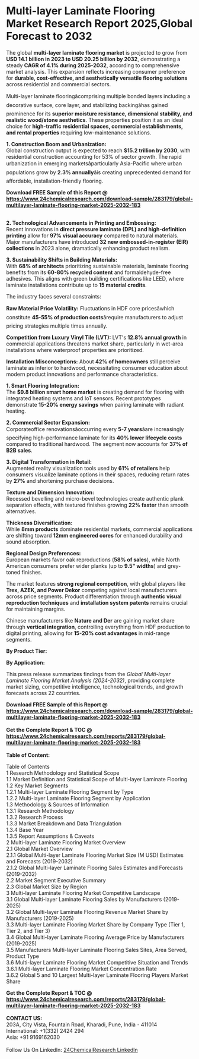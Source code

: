 <h1>Multi-layer Laminate Flooring Market Research Report 2025,Global Forecast to 2032</h1><p>The global <strong>multi-layer laminate flooring market</strong> is projected to grow from <strong>USD 14.1 billion in 2023 to USD 20.25 billion by 2032</strong>, demonstrating a steady <strong>CAGR of 4.1% during 2025-2032</strong>, according to comprehensive market analysis. This expansion reflects increasing consumer preference for <strong>durable, cost-effective, and aesthetically versatile flooring solutions</strong> across residential and commercial sectors.</p><p>Multi-layer laminate flooringâcomprising multiple bonded layers including a decorative surface, core layer, and stabilizing backingâhas gained prominence for its <strong>superior moisture resistance, dimensional stability, and realistic wood/stone aesthetics</strong>. These properties position it as an ideal choice for <strong>high-traffic residential spaces, commercial establishments, and rental properties</strong> requiring low-maintenance solutions.</p><p><strong>1. Construction Boom and Urbanization:</strong><br>
Global construction output is expected to reach <strong>$15.2 trillion by 2030</strong>, with residential construction accounting for 53% of sector growth. The rapid urbanization in emerging marketsâparticularly Asia-Pacific where urban populations grow by <strong>2.3% annually</strong>âis creating unprecedented demand for affordable, installation-friendly flooring.</p><div><b>Download FREE Sample of this Report @ 
            <a href="https://www.24chemicalresearch.com/download-sample/283179/global-multilayer-laminate-flooring-market-2025-2032-183">
            https://www.24chemicalresearch.com/download-sample/283179/global-multilayer-laminate-flooring-market-2025-2032-183</a></b></div><br><p><strong>2. Technological Advancements in Printing and Embossing:</strong><br>
Recent innovations in <strong>direct pressure laminate (DPL) and high-definition printing</strong> allow for <strong>97% visual accuracy</strong> compared to natural materials. Major manufacturers have introduced <strong>32 new embossed-in-register (EIR) collections</strong> in 2023 alone, dramatically enhancing product realism.</p><p><strong>3. Sustainability Shifts in Building Materials:</strong><br>
With <strong>68% of architects</strong> prioritizing sustainable materials, laminate flooring benefits from its <strong>60-80% recycled content</strong> and formaldehyde-free adhesives. This aligns with green building certifications like LEED, where laminate installations contribute up to <strong>15 material credits</strong>.</p><p>The industry faces several constraints:</p><p><strong>Raw Material Price Volatility:</strong> Fluctuations in HDF core pricesâwhich constitute <strong>45-55% of production costs</strong>ârequire manufacturers to adjust pricing strategies multiple times annually.</p><p><strong>Competition from Luxury Vinyl Tile (LVT):</strong> LVT's <strong>12.8% annual growth</strong> in commercial applications threatens market share, particularly in wet-area installations where waterproof properties are prioritized.</p><p><strong>Installation Misconceptions:</strong> About <strong>42% of homeowners</strong> still perceive laminate as inferior to hardwood, necessitating consumer education about modern product innovations and performance characteristics.</p><p><strong>1. Smart Flooring Integration:</strong><br>
The <strong>$9.8 billion smart home market</strong> is creating demand for flooring with integrated heating systems and IoT sensors. Recent prototypes demonstrate <strong>15-20% energy savings</strong> when pairing laminate with radiant heating.</p><p><strong>2. Commercial Sector Expansion:</strong><br>
Corporateoffice renovationsâoccurring every <strong>5-7 years</strong>âare increasingly specifying high-performance laminate for its <strong>40% lower lifecycle costs</strong> compared to traditional hardwood. The segment now accounts for <strong>37% of B2B sales</strong>.</p><p><strong>3. Digital Transformation in Retail:</strong><br>
Augmented reality visualization tools used by <strong>61% of retailers</strong> help consumers visualize laminate options in their spaces, reducing return rates by <strong>27%</strong> and shortening purchase decisions.</p><p><strong>Texture and Dimension Innovation:</strong><br>
    Recessed bevelling and micro-bevel technologies create authentic plank separation effects, with textured finishes growing <strong>22% faster</strong> than smooth alternatives.</p><p><strong>Thickness Diversification:</strong><br>
    While <strong>8mm products</strong> dominate residential markets, commercial applications are shifting toward <strong>12mm engineered cores</strong> for enhanced durability and sound absorption.</p><p><strong>Regional Design Preferences:</strong><br>
    European markets favor oak reproductions (<strong>58% of sales</strong>), while North American consumers prefer wider planks (up to <strong>9.5" widths</strong>) and grey-toned finishes.</p><p>The market features <strong>strong regional competition</strong>, with global players like <strong>Trex, AZEK, and Power Dekor</strong> competing against local manufacturers across price segments. Product differentiation through <strong>authentic visual reproduction techniques</strong> and <strong>installation system patents</strong> remains crucial for maintaining margins.</p><p>Chinese manufacturers like <strong>Nature and Der</strong> are gaining market share through <strong>vertical integration</strong>, controlling everything from HDF production to digital printing, allowing for <strong>15-20% cost advantages</strong> in mid-range segments.</p><p><strong>By Product Tier:</strong></p><p><strong>By Application:</strong></p><p>This press release summarizes findings from the <em>Global Multi-layer Laminate Flooring Market Analysis (2024-2032)</em>, providing complete market sizing, competitive intelligence, technological trends, and growth forecasts across 22 countries.</p><div><b>Download FREE Sample of this Report @ 
            <a href="https://www.24chemicalresearch.com/download-sample/283179/global-multilayer-laminate-flooring-market-2025-2032-183">
            https://www.24chemicalresearch.com/download-sample/283179/global-multilayer-laminate-flooring-market-2025-2032-183</a></b></div><br><div><b>Get the Complete Report & TOC @ 
            <a href="https://www.24chemicalresearch.com/reports/283179/global-multilayer-laminate-flooring-market-2025-2032-183">
            https://www.24chemicalresearch.com/reports/283179/global-multilayer-laminate-flooring-market-2025-2032-183</a></b></div><br>
            <b>Table of Content:</b><p>Table of Contents<br />
1 Research Methodology and Statistical Scope<br />
1.1 Market Definition and Statistical Scope of Multi-layer Laminate Flooring<br />
1.2 Key Market Segments<br />
1.2.1 Multi-layer Laminate Flooring Segment by Type<br />
1.2.2 Multi-layer Laminate Flooring Segment by Application<br />
1.3 Methodology & Sources of Information<br />
1.3.1 Research Methodology<br />
1.3.2 Research Process<br />
1.3.3 Market Breakdown and Data Triangulation<br />
1.3.4 Base Year<br />
1.3.5 Report Assumptions & Caveats<br />
2 Multi-layer Laminate Flooring Market Overview<br />
2.1 Global Market Overview<br />
2.1.1 Global Multi-layer Laminate Flooring Market Size (M USD) Estimates and Forecasts (2019-2032)<br />
2.1.2 Global Multi-layer Laminate Flooring Sales Estimates and Forecasts (2019-2032)<br />
2.2 Market Segment Executive Summary<br />
2.3 Global Market Size by Region<br />
3 Multi-layer Laminate Flooring Market Competitive Landscape<br />
3.1 Global Multi-layer Laminate Flooring Sales by Manufacturers (2019-2025)<br />
3.2 Global Multi-layer Laminate Flooring Revenue Market Share by Manufacturers (2019-2025)<br />
3.3 Multi-layer Laminate Flooring Market Share by Company Type (Tier 1, Tier 2, and Tier 3)<br />
3.4 Global Multi-layer Laminate Flooring Average Price by Manufacturers (2019-2025)<br />
3.5 Manufacturers Multi-layer Laminate Flooring Sales Sites, Area Served, Product Type<br />
3.6 Multi-layer Laminate Flooring Market Competitive Situation and Trends<br />
3.6.1 Multi-layer Laminate Flooring Market Concentration Rate<br />
3.6.2 Global 5 and 10 Largest Multi-layer Laminate Flooring Players Market Share </p><div><b>Get the Complete Report & TOC @ 
            <a href="https://www.24chemicalresearch.com/reports/283179/global-multilayer-laminate-flooring-market-2025-2032-183">
            https://www.24chemicalresearch.com/reports/283179/global-multilayer-laminate-flooring-market-2025-2032-183</a></b></div><br><b>CONTACT US:</b><br>
            203A, City Vista, Fountain Road, Kharadi, Pune, India - 411014<br>
            International: +1(332) 2424 294<br>
            Asia: +91 9169162030 <br><br>
            Follow Us On LinkedIn: <a href="https://www.linkedin.com/company/24chemicalresearch/">24ChemicalResearch LinkedIn</a>